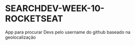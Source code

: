 # SEARCHDEV-WEEK-10-ROCKETSEAT
App para procurar Devs pelo username do github baseado na geolocalização

